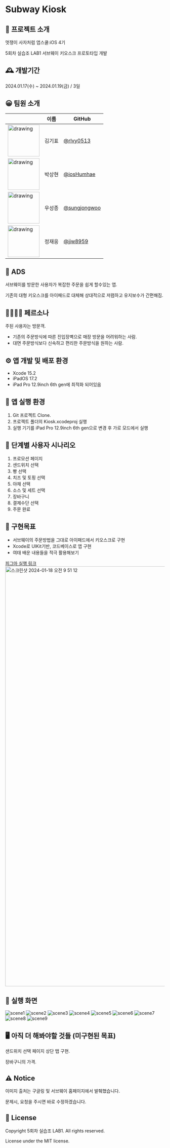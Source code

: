 # Subway Kiosk
## 📄 프로젝트 소개
멋쟁이 사자처럼 앱스쿨:iOS 4기

5회차 실습조 LAB1 서브웨이 키오스크 프로토타입 개발

## 🕰️ 개발기간
2024.01.17(수) ~ 2024.01.19(금) / 3일

## 😀 팀원 소개
|          | 이름   | GitHub      | 
| -------- | ----- | ----------- |
| <img src="https://avatars.githubusercontent.com/u/103730885?v=4" alt="drawing" width="100"/> | 김기표 | [@rlvy0513](https://github.com/rlvy0513)   | 
| <img src="https://avatars.githubusercontent.com/u/104145414?v=4" alt="drawing" width="100"/> | 박상현 | [@iosHumhae](https://github.com/iosHumhae) | 
| <img src="https://avatars.githubusercontent.com/u/147501980?v=4" alt="drawing" width="100"/> | 우성종 | [@sungjongwoo](https://github.com/sungjongwoo)   |
| <img src="https://avatars.githubusercontent.com/u/76551806?v=4" alt="drawing" width="100"/> | 정재웅 | [@jjw8959](https://github.com/jjw8959)  |

## 🥪 ADS
서브웨이를 방문한 사용자가 복잡한 주문을 쉽게 할수있는 앱.

기존의 대형 키오스크를 아이패드로 대체해 상대적으로 저렴하고 유지보수가 간편해짐.

## 👨‍👩‍👧‍👦 페르소나
주된 사용자는 방문객.
 - 기존의 주문방식에 따른 진입장벽으로 매장 방문을 어려워하는 사람.
 - 대면 주문방식보다 신속하고 편리한 주문방식을 원하는 사람.

## ⚙️ 앱 개발 및 배포 환경
 - Xcode 15.2
 - iPadOS 17.2
 - iPad Pro 12.9inch 6th gen에 최적화 되어있음

## 🚗 앱 실행 환경
 1. Git 프로젝트 Clone.
 2. 프로젝트 폴더의 Kiosk.xcodeproj 실행
 3. 실행 기기를 iPad Pro 12.9inch 6th gen으로 변경 후 가로 모드에서 실행


## 📲 단계별 사용자 시나리오
 1. 프로모션 페이지
 2. 샌드위치 선택
 3. 빵 선택
 4. 치즈 및 토핑 선택
 5. 야채 선택
 6. 소스 및 세트 선택
 7. 장바구니
 8. 결제수단 선택
 9. 주문 완료

## 🥅 구현목표
 - 서브웨이의 주문방법을 그대로 아이패드에서 키오스크로 구현
 - Xcode로 UIKit기반, 코드베이스로 앱 구현
 - 여태 배운 내용들을 적극 활용해보기

[피그마 실행 링크](https://www.figma.com/proto/NaKflaCIHNvQWtIHme2uey/Subway-Kiosk?page-id=0%3A1&type=design&node-id=1-659&viewport=3141%2C1248%2C0.51&t=6qhLtwpU0K7pT49q-1&scaling=min-zoom&starting-point-node-id=1%3A659)
<img width="1327" alt="스크린샷 2024-01-18 오전 9 51 12" src="https://github.com/APP-iOS4/UIKit-Prototype-LAB1/assets/76551806/defc68ec-9bda-4a49-a8a5-c90b1f12b35d">



## 📱 실행 화면
![scene1](https://github.com/APP-iOS4/UIKit-Prototype-LAB1/assets/76551806/c98a94e6-fec1-41da-9b08-8a4cff8d4dd7)
![scene2](https://github.com/APP-iOS4/UIKit-Prototype-LAB1/assets/76551806/ac2c1762-67de-4401-980d-dec2bfb4815d)
![scene3](https://github.com/APP-iOS4/UIKit-Prototype-LAB1/assets/76551806/6af6795a-c645-44b2-9c78-3c91544128ec)
![scene4](https://github.com/APP-iOS4/UIKit-Prototype-LAB1/assets/76551806/d1b0e9fc-d327-437c-80d0-e7381bcc5beb)
![scene5](https://github.com/APP-iOS4/UIKit-Prototype-LAB1/assets/76551806/bd30a01b-fc21-4d4c-a536-d22073abcc49)
![scene6](https://github.com/APP-iOS4/UIKit-Prototype-LAB1/assets/76551806/81a1efc2-3ef6-4875-8fd1-02c42daaf3ee)
![scene7](https://github.com/APP-iOS4/UIKit-Prototype-LAB1/assets/76551806/7dc96624-b2fb-4b14-b750-9241405a3b4b)
![scene8](https://github.com/APP-iOS4/UIKit-Prototype-LAB1/assets/76551806/bbbadc45-c8f0-43d2-9be8-680b506306ae)
![scene9](https://github.com/APP-iOS4/UIKit-Prototype-LAB1/assets/76551806/a07fb80a-7692-4dce-a406-2c9fd31afbdd)

## 🖥️ 아직 더 해봐야할 것들 (미구현된 목표)
샌드위치 선택 페이지 상단 탭 구현.

장바구니의 가격.

## ⚠️ Notice
이미지 출처는 구글링 및 서브웨이 홈페이지에서 발췌했습니다.

문제시, 요청을 주시면 바로 수정하겠습니다.

## 📜 License
Copyright 5회차 실습조 LAB1. All rights reserved.

License under the MIT license.
